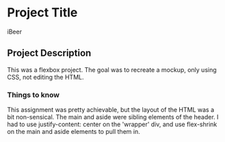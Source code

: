 # Project Title

iBeer

## Project Description

This was a flexbox project. The goal was to recreate a mockup, only using CSS, not editing the HTML.

### Things to know

This assignment was pretty achievable, but the layout of the HTML was a bit non-sensical. The main and aside were sibling elements of the header. I had to use justify-content: center on the 'wrapper' div, and use flex-shrink on the main and aside elements to pull them in. 
